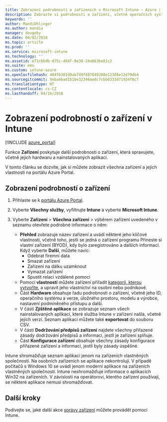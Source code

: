 ```yaml
---
title: Zobrazení podrobností o zařízeních v Microsoft Intune – Azure | Microsoft Docs
description: Zobrazte si podrobnosti o zařízení, včetně operačních systémů, místa v úložišti, výrobce a modelu. Microsoft Intune v Azure vám umožňuje získat seznam nainstalovaných aplikací, zkontrolovat zásady dodržování předpisů a nastavit TeamViewer. Jedná se o podobný princip jako při zobrazení inventáře zařízení, která spravujete.
keywords: ''
author: MandiOhlinger
ms.author: mandia
manager: dougeby
ms.date: 04/02/2018
ms.topic: article
ms.prod: ''
ms.service: microsoft-intune
ms.technology: ''
ms.assetid: e71c6bdb-d75c-404f-8e38-24a663be81c2
ms.suite: ems
ms.custom: intune-azure
ms.openlocfilehash: 404fb301d9ab749f887840208e12388e12d79db4
ms.sourcegitcommit: 5eba4bad151be32346aedc7cbb0333d71934f8cf
ms.translationtype: HT
ms.contentlocale: cs-CZ
ms.lasthandoff: 04/16/2018
---
```

# <a name="see-device-details-in-intune"></a>Zobrazení podrobností o zařízení v Intune

[!INCLUDE [azure_portal](./includes/azure_portal.md)]

Funkce **Zařízení** poskytuje další podrobnosti o zařízení, která spravujete, včetně jejich hardwaru a nainstalovaných aplikací.

V tomto článku se dozvíte, jak si můžete zobrazit všechna zařízení a jejich vlastnosti na portálu Azure Portal.

## <a name="view-the-device-details"></a>Zobrazení podrobností o zařízení

1. Přihlaste se k [portálu Azure Portal](https://portal.azure.com).
2. Vyberte **Všechny služby**, vyfiltrujte **Intune** a vyberte **Microsoft Intune**.
3. Vyberte **Zařízení** > **Všechna zařízení** > výběrem zařízení uvedeného v seznamu otevřete podrobné informace o něm:

   - **Přehled** zobrazuje název zařízení a uvádí některé jeho klíčové vlastnosti, včetně toho, jestli se jedná o zařízení programu Přineste si vlastní zařízení (BYOD), kdy bylo zaregistrováno a dalších informací. Když vyberte **Další**, můžete navíc:
     - Odebrat firemní data
     - Smazat zařízení
     - Zařízení na dálku uzamknout
     - Vymazat zařízení
     - Spustit relaci vzdálené pomoci
   - Pomocí **vlastností** můžete zařízení přiřadit [kategorii, kterou vytvoříte](device-group-mapping.md), a upravit jeho vlastnictví na osobní nebo podnikové.
   - Část **Hardware** obsahuje řadu podrobnosti o zařízení, včetně jeho ID, operačního systému a verze, úložného prostoru, modelu a výrobce, nastavení podmíněného přístupu a další.
   - V části **Zjištěné aplikace** se zobrazuje seznam všech nainstalovaných aplikací, které služba Intune v zařízení našla, včetně jejich verzí. Seznam aplikací můžete také **exportovat** do souboru CSV.
   - V části **Dodržování předpisů zařízení** najdete všechny přiřazené zásady dodržování předpisů a informaci, jestli je zařízení splňuje.
   - Část **Konfigurace zařízení** obsahuje všechny zásady konfigurace přiřazené zařízení a informaci, jestli byly zásady úspěšné.

Intune shromažďuje seznam aplikací jenom na zařízeních vlastněných společností. Na osobních zařízeních se aplikace nekontrolují. V případě počítačů s Windows 10 se uvádí jenom moderní aplikace na zařízeních vlastněných společností. Intune neshromažďuje informace o aplikacích Win32 na zařízeních. V závislosti na operátorovi, kterého zařízení používají, se některé aplikace nemusí shromažďovat.

## <a name="next-steps"></a>Další kroky
Podívejte se, jaké další akce [správy zařízení](device-management.md) můžete provádět pomocí Intune.